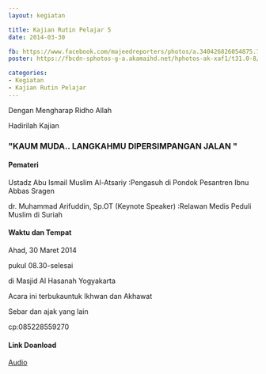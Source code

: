 ```yaml
---
layout: kegiatan

title: Kajian Rutin Pelajar 5
date: 2014-03-30

fb: https://www.facebook.com/majeedreporters/photos/a.340426826054875.74129.339078536189704/564668006964088/
poster: https://fbcdn-sphotos-g-a.akamaihd.net/hphotos-ak-xaf1/t31.0-8/s960x960/1979966_564668006964088_1121123499_o.jpg

categories:
- Kegiatan
- Kajian Rutin Pelajar
---
```


Dengan Mengharap Ridho Allah

Hadirilah Kajian

### "KAUM MUDA.. LANGKAHMU DIPERSIMPANGAN JALAN "

#### Pemateri

Ustadz Abu Ismail Muslim Al-Atsariy
:Pengasuh di Pondok Pesantren Ibnu Abbas Sragen

dr. Muhammad Arifuddin, Sp.OT (Keynote Speaker)
:Relawan Medis Peduli Muslim di Suriah

#### Waktu dan Tempat

Ahad, 30 Maret 2014

pukul 08.30-selesai

di Masjid Al Hasanah Yogyakarta

Acara ini terbukauntuk Ikhwan dan Akhawat

Sebar dan ajak yang lain

cp:085228559270

#### Link Doanload

[Audio](https://www.dropbox.com/s/og3kpn0bwtpoynv/30032014_ust%20abu%20ismail%20muslim%20al%20atsary_Kaum%20muda%20langkahmu%20di%20persimpangan%20jalan1.rar?m)
